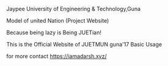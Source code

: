 Jaypee University of Engineering & Technology,Guna

Model of united Nation (Project Website)

Because being lazy is Being JUETian!

This is the Official Website of JUETMUN guna'17
Basic Usage

for more contact https://iamadarsh.xyz/
